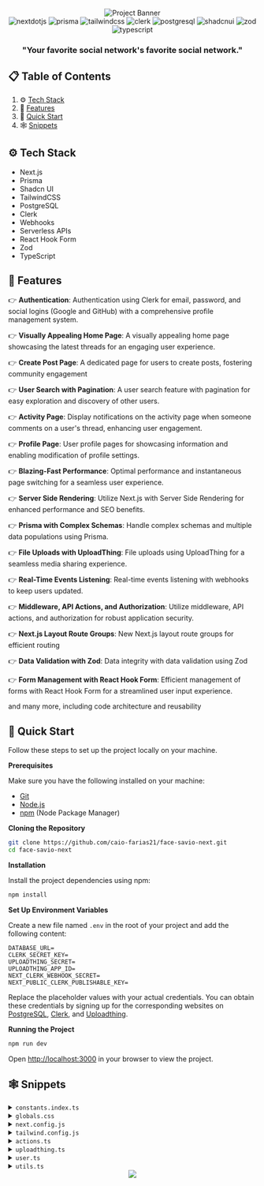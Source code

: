<div align="center">
  <br />
    <img src="https://raw.githubusercontent.com/caio-farias21/face-savio-next/main/public/assets/facesavioheader.png" alt="Project Banner">
  <br />

  <div>
    <img src="https://img.shields.io/badge/-Next_JS-black?style=for-the-badge&logoColor=white&logo=nextdotjs&color=000000" alt="nextdotjs" />
    <img src="https://img.shields.io/badge/-Prisma-black?style=for-the-badge&logoColor=white&logo=prisma&color=003366" alt="prisma" />
    <img src="https://img.shields.io/badge/-Tailwind_CSS-black?style=for-the-badge&logoColor=white&logo=tailwindcss&color=06B6D4" alt="tailwindcss" />
    <img src="https://img.shields.io/badge/-Clerk-black?style=for-the-badge&logoColor=white&logo=clerk&color=6C47FF" alt="clerk" />
    <img src="https://img.shields.io/badge/-Postgresql-black?style=for-the-badge&logoColor=white&logo=postgresql&color=3178C6" alt="postgresql" />
    <img src="https://img.shields.io/badge/-Shadcn_UI-black?style=for-the-badge&logoColor=white&logo=shadcnui&color=000000" alt="shadcnui" />
    <img src="https://img.shields.io/badge/-Zod-black?style=for-the-badge&logoColor=white&logo=zod&color=3E67B1" alt="zod" />
    <img src="https://img.shields.io/badge/-Typescript-black?style=for-the-badge&logoColor=white&logo=typescript&color=3178C6" alt="typescript" />
  </div>

  <h3 align="center">"Your favorite social network's favorite social network."</h3>

</div>

## 📋 <a name="table">Table of Contents</a>

1. ⚙️ [Tech Stack](#tech-stack)
2. 🔋 [Features](#features)
3. 🤸 [Quick Start](#quick-start)
4. 🕸️ [Snippets](#snippets)

## <a name="tech-stack">⚙️ Tech Stack</a>

- Next.js
- Prisma
- Shadcn UI
- TailwindCSS
- PostgreSQL
- Clerk
- Webhooks
- Serverless APIs
- React Hook Form
- Zod
- TypeScript

## <a name="features">🔋 Features</a>

👉 **Authentication**: Authentication using Clerk for email, password, and social logins (Google and GitHub) with a comprehensive profile management system.

👉 **Visually Appealing Home Page**: A visually appealing home page showcasing the latest threads for an engaging user experience.

👉 **Create Post Page**: A dedicated page for users to create posts, fostering community engagement

👉 **User Search with Pagination**: A user search feature with pagination for easy exploration and discovery of other users.

👉 **Activity Page**: Display notifications on the activity page when someone comments on a user's thread, enhancing user engagement.

👉 **Profile Page**: User profile pages for showcasing information and enabling modification of profile settings.

👉 **Blazing-Fast Performance**: Optimal performance and instantaneous page switching for a seamless user experience.

👉 **Server Side Rendering**: Utilize Next.js with Server Side Rendering for enhanced performance and SEO benefits.

👉 **Prisma with Complex Schemas**: Handle complex schemas and multiple data populations using Prisma.

👉 **File Uploads with UploadThing**: File uploads using UploadThing for a seamless media sharing experience.

👉 **Real-Time Events Listening**: Real-time events listening with webhooks to keep users updated.

👉 **Middleware, API Actions, and Authorization**: Utilize middleware, API actions, and authorization for robust application security.

👉 **Next.js Layout Route Groups**: New Next.js layout route groups for efficient routing

👉 **Data Validation with Zod**: Data integrity with data validation using Zod

👉 **Form Management with React Hook Form**: Efficient management of forms with React Hook Form for a streamlined user input experience.

and many more, including code architecture and reusability 

## <a name="quick-start">🤸 Quick Start</a>

Follow these steps to set up the project locally on your machine.

**Prerequisites**

Make sure you have the following installed on your machine:

- [Git](https://git-scm.com/)
- [Node.js](https://nodejs.org/en)
- [npm](https://www.npmjs.com/) (Node Package Manager)

**Cloning the Repository**

```bash
git clone https://github.com/caio-farias21/face-savio-next.git
cd face-savio-next
```

**Installation**

Install the project dependencies using npm:

```bash
npm install
```

**Set Up Environment Variables**

Create a new file named `.env` in the root of your project and add the following content:

```env
DATABASE_URL=
CLERK_SECRET_KEY=
UPLOADTHING_SECRET=
UPLOADTHING_APP_ID=
NEXT_CLERK_WEBHOOK_SECRET=
NEXT_PUBLIC_CLERK_PUBLISHABLE_KEY=
```

Replace the placeholder values with your actual credentials. You can obtain these credentials by signing up for the corresponding websites on [PostgreSQL](https://vercel.com/storage/postgres), [Clerk](https://clerk.com/), and [Uploadthing](https://uploadthing.com/). 

**Running the Project**

```bash
npm run dev
```

Open [http://localhost:3000](http://localhost:3000) in your browser to view the project.

## <a name="snippets">🕸️ Snippets</a>

<details>
<summary><code>constants.index.ts</code></summary>

```typescript
import { Heart, MessageSquare, Plus, Search, UserRound } from "lucide-react";

export const sidebarLinks = [
  {
    icon: MessageSquare,
    route: "/",
    label: "Página Inicial",
  },
  {
    icon: Search,
    route: "/search",
    label: "Explorar",
  },
  {
    icon: Heart,
    route: "/activity",
    label: "Notificações",
  },
  {
    icon: Plus,
    route: "/?create-post=true",
    label: "Novo Post",
  },
  {
    icon: UserRound,
    route: "/profile",
    label: "Perfil",
  },
];
```

</details>

<details>
<summary><code>globals.css</code></summary>

```css
@tailwind base;
@tailwind components;
@tailwind utilities;

@layer components {
  /* main */
  .main-container {
    @apply flex min-h-screen flex-1 flex-col items-center bg-gray-1 px-6 pb-10 pt-28 max-md:pb-32 sm:px-10;
  }

  /* Head Text */
  .head-text {
    @apply font-bold text-4xl text-light-1;
  }

  /* Activity */
  .activity-card {
    @apply flex items-center gap-2 rounded-md bg-dark-2 px-7 py-4;
  }

  /* No Result */
  .no-result {
    @apply text-center text-base text-light-3;
  }

  /* Community Card */
  .community-card {
    @apply w-full rounded-lg bg-dark-3 px-4 py-5 sm:w-96;
  }

  .community-card_btn {
    @apply rounded-lg bg-primary-500 px-5 py-1.5 text-sm !text-light-1 !important;
  }

  /* thread card  */
  .thread-card_bar {
    @apply relative mt-2 w-0.5 grow rounded-full bg-neutral-800;
  }

  /* User card */
  .user-card {
    @apply flex flex-col justify-between gap-4 max-xs:rounded-xl max-xs:bg-dark-3 max-xs:p-4 xs:flex-row xs:items-center;
  }

  .user-card_avatar {
    @apply flex flex-1 items-start justify-start gap-3 xs:items-center;
  }

  .user-card_btn {
    @apply h-auto min-w-[74px] rounded-lg bg-primary-500 text-base text-light-1 !important;
  }

  .searchbar {
    @apply flex gap-1 rounded-lg bg-dark-3 px-4 py-2;
  }

  .searchbar_input {
    @apply border-none bg-dark-3 text-base text-light-4 outline-none !important;
  }

  .topbar {
    @apply fixed top-0 z-30 flex w-full items-center justify-between bg-main-background px-6 py-1 shadow;
  }

  .bottombar {
    @apply fixed bottom-0 z-10 w-full rounded-t-2xl bg-main-background border-t border-gray-300 p-4 backdrop-blur-lg xs:px-7 md:hidden;
  }

  .bottombar_container {
    @apply flex items-center justify-between gap-3 xs:gap-5;
  }

  .bottombar_link {
    @apply relative flex flex-col items-center gap-2 rounded-lg p-2 sm:flex-1 sm:px-2 sm:py-2.5;
  }

  .leftsidebar {
    @apply sticky left-0 top-0 z-20 flex h-screen w-fit flex-col justify-between overflow-auto bg-gray-1 pb-10 pt-28 max-md:hidden;
  }

  .leftsidebar_link {
    @apply relative flex justify-start gap-4 rounded-lg p-4 hover:bg-neutral-200;
  }

  .pagination {
    @apply mt-10 flex w-full items-center justify-center gap-5;
  }

  .rightsidebar {
    @apply sticky right-0 top-0 z-20 flex h-screen w-fit flex-col justify-between gap-12 overflow-auto bg-gray-1 pr-10 pb-6 pt-28 max-xl:hidden;
  }
}

@layer utilities {
  .css-invert {
    @apply invert-[50%] brightness-200;
  }

  .custom-scrollbar::-webkit-scrollbar {
    width: 3px;
    height: 3px;
    border-radius: 2px;
  }

  .custom-scrollbar::-webkit-scrollbar-track {
    background: #09090a;
  }

  .custom-scrollbar::-webkit-scrollbar-thumb {
    background: #5c5c7b;
    border-radius: 50px;
  }

  .custom-scrollbar::-webkit-scrollbar-thumb:hover {
    background: #7878a3;
  }
}

/* Clerk Responsive fix */
.cl-organizationSwitcherTrigger .cl-userPreview .cl-userPreviewTextContainer {
  @apply max-sm:hidden;
}

.cl-organizationSwitcherTrigger
  .cl-organizationPreview
  .cl-organizationPreviewTextContainer {
  @apply max-sm:hidden;
}

/* Shadcn Component Styles */

/* Tab */
.tab {
  @apply flex min-h-[50px] flex-1 items-center gap-3 bg-dark-2 text-light-2 data-[state=active]:bg-[#0e0e12] data-[state=active]:text-light-2 !important;
}

.no-focus {
  @apply focus-visible:ring-0 focus-visible:ring-transparent focus-visible:ring-offset-0 !important;
}

/* Account Profile  */
.account-form_image-label {
  @apply flex h-20 w-20 items-center justify-center rounded-full bg-dark-4 !important;
}

.account-form_image-input {
  @apply cursor-pointer border-none bg-transparent outline-none file:text-blue !important;
}

.account-form_input {
  @apply border border-dark-4 bg-dark-3 text-light-1 !important;
}

/* Comment Form */
.comment-form {
  @apply mt-10 flex items-center gap-4 border-y border-y-dark-4 py-5 max-xs:flex-col !important;
}

.comment-form_btn {
  @apply rounded-3xl bg-primary-500 px-8 py-2 text-sm text-light-1 max-xs:w-full !important;
}
```

</details>

<details>
<summary><code>next.config.js</code></summary>

```javascript
/** @type {import('next').NextConfig} */
const nextConfig = {
    images: {
        remotePatterns: [
          {
            protocol: "https",
            hostname: "img.clerk.com",
          },
          {
            protocol: "https",
            hostname: "images.clerk.dev",
          },
          {
            protocol: "https",
            hostname: "uploadthing.com",
          },
          {
            protocol: "https",
            hostname: "placehold.co",
          },
          {
            protocol: "https",
            hostname: "www.flaticon.com"
          }
        ],
      },
};

export default nextConfig;
```

</details>

<details>
<summary><code>tailwind.config.js</code></summary>

```javascript
/** @type {import('tailwindcss').Config} */
module.exports = {
  darkMode: ["class"],
  content: [
    "./pages/**/*.{ts,tsx}",
    "./components/**/*.{ts,tsx}",
    "./app/**/*.{ts,tsx}",
    "./src/**/*.{ts,tsx}",
  ],
  theme: {
    container: {
      center: true,
      padding: "2rem",
      screens: {
        "2xl": "1400px",
      },
    },
    // fontSize: {
    //   "heading1-bold": [
    //     "36px",
    //     {
    //       lineHeight: "140%",
    //       fontWeight: "700",
    //     },
    //   ],
    //   "heading1-semibold": [
    //     "36px",
    //     {
    //       lineHeight: "140%",
    //       fontWeight: "600",
    //     },
    //   ],
    //   "heading2-bold": [
    //     "30px",
    //     {
    //       lineHeight: "140%",
    //       fontWeight: "700",
    //     },
    //   ],
    //   "heading2-semibold": [
    //     "30px",
    //     {
    //       lineHeight: "140%",
    //       fontWeight: "600",
    //     },
    //   ],
    //   "heading3-bold": [
    //     "24px",
    //     {
    //       lineHeight: "140%",
    //       fontWeight: "700",
    //     },
    //   ],
    //   "heading4-medium": [
    //     "20px",
    //     {
    //       lineHeight: "140%",
    //       fontWeight: "500",
    //     },
    //   ],
    //   "body-bold": [
    //     "18px",
    //     {
    //       lineHeight: "140%",
    //       fontWeight: "700",
    //     },
    //   ],
    //   "body-semibold": [
    //     "18px",
    //     {
    //       lineHeight: "140%",
    //       fontWeight: "600",
    //     },
    //   ],
    //   "body-medium": [
    //     "18px",
    //     {
    //       lineHeight: "140%",
    //       fontWeight: "500",
    //     },
    //   ],
    //   "body-normal": [
    //     "18px",
    //     {
    //       lineHeight: "140%",
    //       fontWeight: "400",
    //     },
    //   ],
    //   "body1-bold": [
    //     "18px",
    //     {
    //       lineHeight: "140%",
    //       fontWeight: "700",
    //     },
    //   ],
    //   "base-regular": [
    //     "16px",
    //     {
    //       lineHeight: "140%",
    //       fontWeight: "400",
    //     },
    //   ],
    //   "base-medium": [
    //     "16px",
    //     {
    //       lineHeight: "140%",
    //       fontWeight: "500",
    //     },
    //   ],
    //   "base-semibold": [
    //     "16px",
    //     {
    //       lineHeight: "140%",
    //       fontWeight: "600",
    //     },
    //   ],
    //   "base1-semibold": [
    //     "16px",
    //     {
    //       lineHeight: "140%",
    //       fontWeight: "600",
    //     },
    //   ],
    //   "small-regular": [
    //     "14px",
    //     {
    //       lineHeight: "140%",
    //       fontWeight: "400",
    //     },
    //   ],
    //   "small-medium": [
    //     "14px",
    //     {
    //       lineHeight: "140%",
    //       fontWeight: "500",
    //     },
    //   ],
    //   "small-semibold": [
    //     "14px",
    //     {
    //       lineHeight: "140%",
    //       fontWeight: "600",
    //     },
    //   ],
    //   "subtle-medium": [
    //     "12px",
    //     {
    //       lineHeight: "16px",
    //       fontWeight: "500",
    //     },
    //   ],
    //   "subtle-semibold": [
    //     "12px",
    //     {
    //       lineHeight: "16px",
    //       fontWeight: "600",
    //     },
    //   ],
    //   "tiny-medium": [
    //     "10px",
    //     {
    //       lineHeight: "140%",
    //       fontWeight: "500",
    //     },
    //   ],
    //   "x-small-semibold": [
    //     "7px",
    //     {
    //       lineHeight: "9.318px",
    //       fontWeight: "600",
    //     },
    //   ],
    // },
    extend: {
      colors: {
        "primary-500": "#877EFF",
        "secondary-500": "#FFB620",
        blue: "#0095F6",
        "logout-btn": "#FF5A5A",
        "navbar-menu": "rgba(16, 16, 18, 0.6)",
        "main-text": "#060b11",
        "main-background": "#ffffff",
        "main-primary": "#0766FF",
        "main-secondary": "#26B5FF",
        "main-accent": "#5c8cd7",
        "dark-1": "#000000",
        "dark-2": "#121417",
        "dark-3": "#101012",
        "dark-4": "#1F1F22",
        "light-1": "#FFFFFF",
        "light-2": "#EFEFEF",
        "light-3": "#7878A3",
        "light-4": "#5C5C7B",
        "gray-1": "#F0F2F5",
        glassmorphism: "rgba(16, 16, 18, 0.60)",
      },
      boxShadow: {
        "count-badge": "0px 0px 6px 2px rgba(219, 188, 159, 0.30)",
        "groups-sidebar": "-30px 0px 60px 0px rgba(28, 28, 31, 0.50)",
      },
      screens: {
        xs: "400px",
      },
      keyframes: {
        "accordion-down": {
          from: { height: 0 },
          to: { height: "var(--radix-accordion-content-height)" },
        },
        "accordion-up": {
          from: { height: "var(--radix-accordion-content-height)" },
          to: { height: 0 },
        },
        'collapsible-down': {
          from: { height: '0' },
          to: { height: 'var(--radix-collapsible-content-height)' },
        },
        'collapsible-up': {
          from: { height: 'var(--radix-collapsible-content-height)' },
          to: { height: '0' },
        },
      },
      animation: {
        "accordion-down": "accordion-down 0.2s ease-out",
        "accordion-up": "accordion-up 0.2s ease-out",
        'collapsible-down': 'collapsible-down 0.2s ease-out',
        'collapsible-up': 'collapsible-up 0.2s ease-out',
      },
    },
  },
  plugins: [require("tailwindcss-animate")],
};
```

</details>

<details>
<summary><code>actions.ts</code></summary>

```typescript
"use server"

import { currentUser } from "@clerk/nextjs/server"
import { db } from "."
import { ActionResponse } from "@/types"
import { UserRepository } from "@/repository/user"

async function followCheck({ username }: { username: string }) {
    const clerk = await currentUser()
    if (!clerk) {
        throw new Error("Usuário não encontrado")
    }
    
    const followerRepo = new UserRepository({ username })
    const follower = await followerRepo.getUser()

    const userRepo = new UserRepository({ clerkId: clerk.id })
    const user = await userRepo.getUser()
    
    if (typeof username !== "string" || !follower || !user || user.id === follower.id) {
        throw new Error("Bad request")
    }

    return { user, follower }
}


export async function follow({ username }: { username: string }): Promise<ActionResponse> {
    try {
        const { user, follower } = await followCheck({ username })
        await db.follow.create({
            data: {
                userId: user.id,
                followingId: follower.id
            },
        })
    } catch (e) {
        console.error(e)
        return {
            error: true,
            message: "Erro ao seguir usuário"
        }
    }

    return {
        error: false,
        message: "Usuário seguido com sucesso"
    }
}

export async function unfollow({ username }: { username: string }): Promise<ActionResponse> {
    try {
        const { user, follower } = await followCheck({ username })
        await db.follow.deleteMany({
            where: {
                userId: user.id,
                followingId: follower.id
            }
        })
    } catch (e) {
        console.error(e)
        return {
            error: true,
            message: "Erro ao deixar de seguir usuário"
        }
    }

    return {
        error: false,
        message: "Usuário deixado de seguir com sucesso"
    }
}
```

</details>

<details>
<summary><code>uploadthing.ts</code></summary>

```typescript
import {generateReactHelpers} from "@uploadthing/react"

import type { OurFileRouter } from "@/app/api/uploadthing/core";
 
export const { useUploadThing, uploadFiles } =
  generateReactHelpers<OurFileRouter>();
```

</details>

<details>
<summary><code>user.ts</code></summary>

```typescript
import "server-only"

import { db } from "@/lib/db";
import { RequireAtLeastOne } from "@/types/util";
import { Like, Post, User } from "@prisma/client";
import { unstable_cache } from "next/cache";

type UserProps = RequireAtLeastOne<{ username: string, clerkId: string, id: string }>
type QueryUser = RequireAtLeastOne<{ set: Set<string> | Array<string>, query: string }> & { max?: number }
type Identifier = { value: string, tag: keyof UserProps }

const cache = false;
export class UserRepository {
    private identifier: Identifier = {} as Identifier;
    private userId: undefined | string;

    constructor({ username, clerkId, id }: UserProps) {
        if (id)
            this.identifier = { value: id, tag: "id" };
        else if (clerkId)
            this.identifier = { value: clerkId, tag: "clerkId" };
        else if (username)
            this.identifier = { value: username, tag: "username" };
        else
            // This should never happen
            throw new Error("Invalid identifier");
    }

    private where = () => {
        const where = {} as Record<string, string>;
        where[this.identifier.tag] = this.identifier.value;

        return where;
    }

    /**
     * Returns the database id of the user
     * @returns string
     * @throws Error if user is not found
     */
    private getId = async (): Promise<string> => {
        if (this.identifier.tag === "id")
            return this.identifier.value;

        let userId = this.userId

        // If the user id is not cached, fetch it from the database
        if (!userId) {
            const user = await db.user.findFirstOrThrow({
                where: this.where()
            })

            userId = user.id
            this.userId = userId
        }

        return userId
    }

    /**
     * Returns a user object or null if not found
     * @returns User
     */
    public getUser = async (): Promise<User | null> => {
        return await db.user.findFirst({
            where: this.where()
        });
    }

    /**
     * Returns an array of user objects
     * @returns Array<User>
     */
    public static getUsers = async ({ query, set, max = 10 }: QueryUser): Promise<Array<User>> => {
        if (query) {
            return await UserRepository.queryUsers({ query, max });
        }
        else if (set) {
            return await db.user.findMany({
                where: {
                    id: {
                        in: Array.from(set)
                    }
                }
            });
        }
        else
            throw new Error("Invalid query");
    }

    /**
     * Returns a user object
     * @returns User
     * @throws Error if user is not found
     */
    public getUserOrThrow = async (): Promise<User> => {
        return await db.user.findFirstOrThrow({
            where: this.where()
        });
    }

    /**
     * Returns a set of id's of users that the user is following
     * @returns Set<string>
    */
    public getFollowing = async (): Promise<Set<string>> => {
        const userId = await this.getId();
        const followers = await db.follow.findMany({
            where: { userId }
        });

        const followerSet = new Set<string>();
        followers.forEach(f => {
            followerSet.add(f.followingId);
        });

        return followerSet;
    }
    /**
     * Returns a set of id's of users that are following the user
     * @returns Set<string>
    */
    public getFollowedBy = async (): Promise<Set<string>> => {
        const userId = await this.getId();
        const following = await db.follow.findMany({
            where: { followingId: userId }
        });

        const followingSet = new Set<string>();
        following.forEach(f => {
            followingSet.add(f.userId);
        });

        return followingSet;
    }

    /**
     * Returns an array of posts that the user has made
     * @returns Array<Post>
     * @throws Error if user is not found
    */
    public getUserPosts = async (): Promise<Array<Post & { likes: Array<Like> }>> => {
        const userId = await this.getId();
        return await db.post.findMany({
            where: { userId },
            include: { likes: true },
            orderBy: { createdAt: "desc" }
        });
    }

    /**
     * Query users based on a search query
     * This function is cached for 60 seconds.
     * @returns Array<User>
     */
    private static queryUsers = ({ max = 10, query }: { max?: number, query: string }) => unstable_cache(
        async ({
            max = 10,
            query
        }: {
            max: number,
            query: string
        }): Promise<Array<User>> => {
            return await db.user.findMany({
                take: max,
                where: {
                    OR: [
                        { username: { contains: query, mode: "insensitive" } },
                        { name: { contains: query, mode: "insensitive" } }
                    ]
                }
            });
        },
        [`query-users-${query}`],
        { revalidate: cache && 60 } // 60 seconds
    )({ max, query });

    /**
     * Returns an array of suggested posts
     * @returns Array<Post>
    */
    public getSuggestedPosts = async (): Promise<Array<Post & { user: User, likes: Array<Like> }>> => {
        return await db.post.findMany({
            include: {
                user: true,
                likes: true
            },
            orderBy: {
                createdAt: "desc"
            }
        });
    }

    /**
     * Returns an array of suggested users to follow
     * @returns Array<User>
     * @throws Error if user is not found
    */
    private getSuggestedUsersAlgorithm = async ({
        max = 10
    }): Promise<Array<User>> => {
        console.log("Fetching suggested users")
        const following = await this.getFollowing(); // Users that the user is following
        const followedBy = await this.getFollowedBy(); // Users that are following the user
        const userId = await this.getId();

        console.log("Following", following, userId)
        console.log("FollowedBy", followedBy, userId)

        const isFollowing = (id: string) => following.has(id);

        // Followers that the user is not following
        const unfollowed = new Set<string>();
        followedBy.forEach(f => {
            if (!isFollowing(f))
                unfollowed.add(f);
        })

        console.log("Unfollowed", unfollowed, userId)

        // Friends of friends
        const friendsOfFriendsQuery = await db.follow.findMany({
            where: {
                userId: { in: Array.from(following) }
            }
        });

        // Map of relevance for each user (calculates how many friends in common for each user)
        const relevanceMap = new Map<string, number>();
        friendsOfFriendsQuery.forEach(f => {
            if (f.followingId !== userId) {
                const relevance = relevanceMap.get(f.followingId) || 0;
                relevanceMap.set(f.followingId, relevance + 1);
            }
        });

        console.log("Relevance map", relevanceMap, userId)

        const friendsOfFriends = new Set<string>();
        const sorted = Array.from(relevanceMap.entries()).sort((a, b) => b[1] - a[1]);
        sorted.forEach(f => {
            friendsOfFriends.add(f[0]);
        });

        console.log("Friends of friends", friendsOfFriends, userId)

        const target = await db.user.findMany({
            take: max,
            where: {
                // Users that my friends are following
                id: {
                    in: Array.from(friendsOfFriends)
                }
            }
        });

        if (target.length < max) {
            const remaining = max - target.length;
            const more = await db.user.findMany({
                take: remaining,
                where: {
                    id: {
                        in: Array.from(unfollowed)
                    }
                }
            });

            console.log("More", more, userId)

            target.push(...more);
        }


        return target;
    }

    /**
     * Returns an array of suggested users to follow.
     * This function is cached for 24 hours.
     * @returns Array<User>
     * @throws Error if user is not found
    */
    public getSuggestedUsers = unstable_cache(
        this.getSuggestedUsersAlgorithm,
        [`suggested-users-algorithm-${this.identifier.value}`],
        { revalidate: cache && 60 } // 60 seconds
    );

    /**
     * Returns an array of likes that the user received on their posts in descending order
     * @returns Array<Like>
     * @throws Error if user is not
     */
    public getLikes = async ({ max = 10 }): Promise<Array<Like & { user: User, post: Post }>> => {
        const userPosts = await this.getUserPosts();

        const postIds = userPosts.map(p => p.id);
        return await db.like.findMany({
            take: max,
            where: {
                postId: {
                    in: postIds
                }
            },
            orderBy: {
                createdAt: "desc"
            },
            include: {
                user: true,
                post: true
            }
        });
    }

}
```

</details>

<details>
<summary><code>utils.ts</code></summary>

```typescript
import { type ClassValue, clsx } from "clsx";
import { twMerge } from "tailwind-merge";

export function cn(...inputs: ClassValue[]) {
  return twMerge(clsx(inputs));
}

export function isBase64Image(imageData: string) {
  const base64Regex = /^data:image\/(png|jpe?g|gif|webp);base64,/;
  return base64Regex.test(imageData);
}

export function formatDateString(dateString: string) {
  const options: Intl.DateTimeFormatOptions = {
    year: "numeric",
    month: "short",
    day: "numeric",
  };

  const date = new Date(dateString);
  const formattedDate = date.toLocaleDateString(undefined, options);

  const time = date.toLocaleTimeString([], {
    hour: "numeric",
    minute: "2-digit",
  });

  return `${time} - ${formattedDate}`;
}

export function formatThreadCount(count: number): string {
  if (count === 0) {
    return "No Threads";
  } else {
    const threadCount = count.toString().padStart(2, "0");
    const threadWord = count === 1 ? "Thread" : "Threads";
    return `${threadCount} ${threadWord}`;
  }
}

export function initials(name: string | undefined | null) {
  const defaultInitials = "FS";
  if (!name) return defaultInitials;

  const [firstName, lastName] = name?.split(" ");
  if (!firstName) return defaultInitials;
  
  return `${firstName.charAt(0)}${lastName ? lastName.charAt(0) : ""}`;
}
```

</details>

<div align="center">
  <a align="center" href="https://github.com/caio-farias21/face-savio-next/graphs/contributors">
  <img src="https://contrib.rocks/image?repo=caio-farias21/face-savio-next" />
  </a>
</div>
